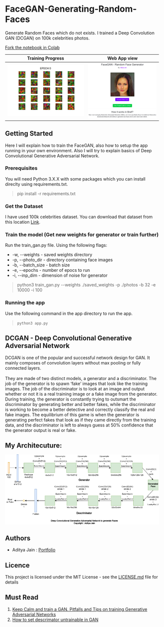 # FaceGAN-Generating-Random-Faces
Generate Random Faces which do not exists. I trained a Deep Convolution GAN (DCGAN) on 100k celebrities photos.

[Fork the notebook in Colab](https://colab.research.google.com/drive/1uj5U_2Fgr5579oT_2wZCrmsfNGAk8yd_)

Training Progress           | Web App view            
:-------------------------:|:-------------------------:
![](screenshots/progress_animation.gif)  |  ![](screenshots/app_view3.png) 


## Getting Started
Here I will explain how to train the FaceGAN, also how to setup the app running in your own environment. Also I will try to explain basics of Deep Convolutional Generative Adversarial Network.

### Prerequisites
You will need Python 3.X.X with some packages which you can install direclty using requirements.txt.
> pip install -r requirements.txt

### Get the Dataset
I have used 100k celebrities dataset. You can download that dataset from this location [Link](https://www.kaggle.com/greg115/celebrities-100k).

### Train the model (Get new weights for generator or train further)
Run the train_gan.py file. Using the following flags:
* -w, --weights - saved weights directory
* -p, --photo_dir - directory containing face images
* -b, --batch_size - batch size
* -e, --epochs - number of epocs to run
* -i, --inp_dim - dimension of noise for generator
> python3 train_gan.py --weights ./saved_weights -p ./photos -b 32 -e 10000 -i 100 

### Running the app
Use the following command in the app directory to run the app.
> ``` python3 app.py ```

## DCGAN - Deep Convolutional Generative Adversarial Network
DCGAN is one of the popular and successful network design for GAN. It mainly composes of convolution layers without max pooling or fully connected layers. 
<br><br>
They are made of two distinct models, a generator and a discriminator. The job of the generator is to spawn ‘fake’ images that look like the training images. The job of the discriminator is to look at an image and output whether or not it is a real training image or a fake image from the generator. During training, the generator is constantly trying to outsmart the discriminator by generating better and better fakes, while the discriminator is working to become a better detective and correctly classify the real and fake images. The equilibrium of this game is when the generator is generating perfect fakes that look as if they came directly from the training data, and the discriminator is left to always guess at 50% confidence that the generator output is real or fake.

## My Architecuture:
![FaceGAN Architecture](screenshots/facegan_arch.png)

## Authors
* Aditya Jain : [Portfolio](https://adityajain.me)

## Licence
This project is licensed under the MIT License - see the [LICENSE.md](https://github.com/adityajn105/FaceGAN-Generating-Random-Faces/blob/master/LICENSE) file for details

## Must Read
1. [Keep Calm and train a GAN. Pitfalls and Tips on training Generative Adversarial Networks](https://medium.com/@utk.is.here/keep-calm-and-train-a-gan-pitfalls-and-tips-on-training-generative-adversarial-networks-edd529764aa9)
2. [How to set descrimator untrainable in GAN](https://stackoverflow.com/questions/51108076/generative-adversarial-networks-in-keras-doesnt-work-like-expected)